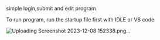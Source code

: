 simple  login,submit and edit  program

To run program, run the startup file first with IDLE or VS code 

![Uploading Screenshot 2023-12-08 152338.png…]()
